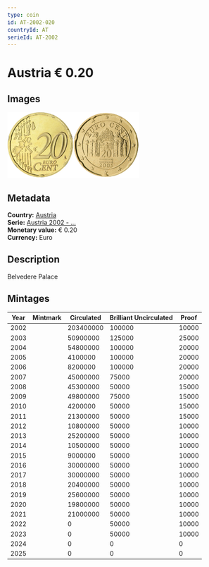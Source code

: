 ```yaml
---
type: coin
id: AT-2002-020
countryId: AT
serieId: AT-2002
---
```


# Austria € 0.20

## Images

<img src="../../../Images/common-2002-020.webp" height="150" alt="Front image"><img src="Images/austria-2002-020.webp" height="150" alt="Back image">

## Metadata

**Country:** [Austria](../index.md)\
**Serie:** [Austria 2002 - ...](index.md)\
**Monetary value:** € 0.20\
**Currency:** Euro

## Description

Belvedere Palace

## Mintages

| Year | Mintmark | Circulated | Brilliant Uncirculated | Proof |
| ---- | -------- | ---------- | ---------------------- | ----- |
| 2002 |          | 203400000  | 100000                 | 10000 |
| 2003 |          | 50900000   | 125000                 | 25000 |
| 2004 |          | 54800000   | 100000                 | 20000 |
| 2005 |          | 4100000    | 100000                 | 20000 |
| 2006 |          | 8200000    | 100000                 | 20000 |
| 2007 |          | 45000000   | 75000                  | 20000 |
| 2008 |          | 45300000   | 50000                  | 15000 |
| 2009 |          | 49800000   | 75000                  | 15000 |
| 2010 |          | 4200000    | 50000                  | 15000 |
| 2011 |          | 21300000   | 50000                  | 15000 |
| 2012 |          | 10800000   | 50000                  | 10000 |
| 2013 |          | 25200000   | 50000                  | 10000 |
| 2014 |          | 10500000   | 50000                  | 10000 |
| 2015 |          | 9000000    | 50000                  | 10000 |
| 2016 |          | 30000000   | 50000                  | 10000 |
| 2017 |          | 30000000   | 50000                  | 10000 |
| 2018 |          | 20400000   | 50000                  | 10000 |
| 2019 |          | 25600000   | 50000                  | 10000 |
| 2020 |          | 19800000   | 50000                  | 10000 |
| 2021 |          | 21000000   | 50000                  | 10000 |
| 2022 |          | 0          | 50000                  | 10000 |
| 2023 |          | 0          | 50000                  | 10000 |
| 2024 |          | 0          | 0                      | 0     |
| 2025 |          | 0          | 0                      | 0     |
